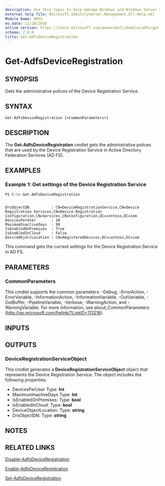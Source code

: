 ```yaml
---
description: Use this topic to help manage Windows and Windows Server technologies with Windows PowerShell.
external help file: Microsoft.IdentityServer.Management.dll-Help.xml
Module Name: ADFS
ms.date: 12/20/2016
online version: https://learn.microsoft.com/powershell/module/adfs/get-adfsdeviceregistration?view=windowsserver2016-ps&wt.mc_id=ps-gethelp
schema: 2.0.0
title: Get-AdfsDeviceRegistration
---
```


# Get-AdfsDeviceRegistration

## SYNOPSIS
Gets the administrative polices of the Device Registration Service.

## SYNTAX

```
Get-AdfsDeviceRegistration [<CommonParameters>]
```

## DESCRIPTION
The **Get-AdfsDeviceRegistration** cmdlet gets the administrative polices that are used by the Device Registration Service in Active Directory Federation Services (AD FS).

## EXAMPLES

### Example 1: Get settings of the Device Registration Service
```
PS C:\> Get-AdfsDeviceRegistration


DrsObjectDN          : CN=DeviceRegistrationService,CN=Device Registration Services,CN=Device Registration Configuration,CN=Services,CN=Configuration,DC=contoso,DC=com
DevicesPerUser       : 10
MaximumInactiveDays  : 90
IsEnabledOnPremises  : True
IsEnabledInCloud     : False
DeviceObjectLocation : CN=RegisteredDevices,DC=contoso,DC=com
```

This command gets the current settings for the Device Registration Service in AD FS.

## PARAMETERS

### CommonParameters
This cmdlet supports the common parameters: -Debug, -ErrorAction, -ErrorVariable, -InformationAction, -InformationVariable, -OutVariable, -OutBuffer, -PipelineVariable, -Verbose, -WarningAction, and -WarningVariable. For more information, see about_CommonParameters (http://go.microsoft.com/fwlink/?LinkID=113216).

## INPUTS

## OUTPUTS

### DeviceRegistrationServiceObject
This cmdlet generates a **DeviceRegistrationServiceObject** object that represents the Device Registration Service.
The object includes the following properties:

- DevicesPerUser Type: **Int**
- MaximumInactiveDays Type: **Int**
- IsEnabledOnPremises: Type: **bool**
- IsEnabledInCloud: Type: **bool**
- DeviceObjectLocation: Type: **string**
- DrsObjectDN: Type: **string**

## NOTES

## RELATED LINKS

[Disable-AdfsDeviceRegistration](./Disable-AdfsDeviceRegistration.md)

[Enable-AdfsDeviceRegistration](./Enable-AdfsDeviceRegistration.md)

[Set-AdfsDeviceRegistration](./Set-AdfsDeviceRegistration.md)

